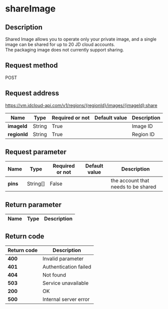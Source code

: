 # shareImage


## Description
Shared Image allows you to operate only your private image,  and a single image can be shared for up to 20 JD cloud accounts. <br>
The packaging image does not currently support sharing.


## Request method
POST

## Request address
https://vm.jdcloud-api.com/v1/regions/{regionId}/images/{imageId}:share

|Name|Type|Required or not|Default value|Description|
|---|---|---|---|---|
|**imageId**|String|True||Image ID|
|**regionId**|String|True||Region ID|

## Request parameter
|Name|Type|Required or not|Default value|Description|
|---|---|---|---|---|
|**pins**|String[]|False||the account that needs to be shared|


## Return parameter
|Name|Type|Description|
|---|---|---|



## Return code
|Return code|Description|
|---|---|
|**400**|Invalid parameter|
|**401**|Authentication failed|
|**404**|Not found|
|**503**|Service unavailable|
|**200**|OK|
|**500**|Internal server error|
